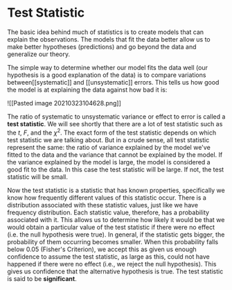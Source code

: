 # Test Statistic

The basic idea behind much of statistics is to create models that can explain the observations. The models that fit the data better allow us to make better hypotheses (predictions) and go beyond the data and generalize our theory. 

The simple way to determine whether our model fits the data well (our hypothesis is a good explanation of the data) is to compare variations between[[systematic]] and [[unsystematic]] errors. This tells us how good the model is at explaining the data against how bad it is: 

![[Pasted image 20210323104628.png]]

The ratio of systematic to unsystematic variance or effect to error is called a **test statistic**.  We will see shortly that there are a lot of test statistic such as the $t$, $F$, and the $\chi^2$. The exact form of the test statistic depends on which test statistic we are talking about. But in a crude sense, all test statistic represent the same: the ratio of variance explained by the model we've fitted to the data and the variance that cannot be explained by the model. If the variance explained by the model is large, the model is considered a good fit to the data. In this case the test statistic will be large. If not, the test statistic will be small. 

Now the test statistic is a statistic that has known properties, specifically we know how frequently different values of this statistic occur. There is a distribution associated with these statistic values, just like we have frequency distribution. Each statistic value, therefore, has a probability associated with it. This allows us to determine how likely it would be that we would obtain a particular value of the test statistic if there were no effect (i.e. the null hypothesis were true). In general, if the statistic gets bigger, the probability of them occurring becomes smaller. When this probability falls below 0.05 (Fisher's Criterion), we accept this as given us enough confidence to assume the test statistic, as large as this, could not have happened if there were no effect (i.e., we reject the null hypothesis). This gives us confidence that the alternative hypothesis is true. The test statistic is said to be **significant**. 